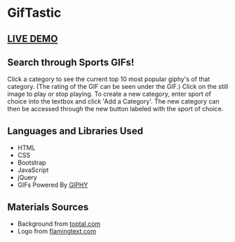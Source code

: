 # GifTastic

## [LIVE DEMO](https://sloh03.github.io/gif-tastic/)

## Search through Sports GIFs!
Click a category to see the current top 10 most popular giphy's of that category. (The rating of the GIF can be seen under the GIF.) Click on the still image to play or stop playing. To create a new category, enter sport of choice into the textbox and click 'Add a Category'. The new category can then be accessed through the new button labeled with the sport of choice.

## Languages and Libraries Used
* HTML
* CSS
* Bootstrap
* JavaScript
* jQuery
* GIFs Powered By [GIPHY](https://developers.giphy.com/)
## Materials Sources
* Background from [toptal.com](https://www.toptal.com/designers/subtlepatterns/3px-tile/)
* Logo from [flamingtext.com](http://www4.flamingtext.com/net-fu/jobs/25497623369595940.html)
